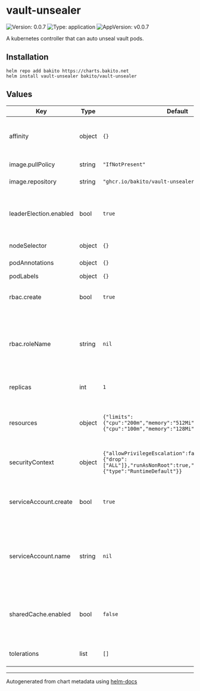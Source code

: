 # vault-unsealer

![Version: 0.0.7](https://img.shields.io/badge/Version-0.0.7-informational?style=flat-square) ![Type: application](https://img.shields.io/badge/Type-application-informational?style=flat-square) ![AppVersion: v0.0.7](https://img.shields.io/badge/AppVersion-v0.0.7-informational?style=flat-square)

A kubernetes controller that can auto unseal vault pods.

## Installation

```console
helm repo add bakito https://charts.bakito.net
helm install vault-unsealer bakito/vault-unsealer
```

## Values

| Key | Type | Default | Description |
|-----|------|---------|-------------|
| affinity | object | `{}` | Assign custom [affinity] rules to the deployment |
| image.pullPolicy | string | `"IfNotPresent"` | Image pull policy |
| image.repository | string | `"ghcr.io/bakito/vault-unsealer"` | Repository to use |
| leaderElection.enabled | bool | `true` | Specifies whether leader election should be enabled |
| nodeSelector | object | `{}` | [Node selector] |
| podAnnotations | object | `{}` | Pod Annotations |
| podLabels | object | `{}` | Pod Labels |
| rbac.create | bool | `true` | Specifies whether rbac should be created |
| rbac.roleName | string | `nil` | If not set and create is true, a name is generated using the fullname template |
| replicas | int | `1` | The deployment Replicas |
| resources | object | `{"limits":{"cpu":"200m","memory":"512Mi"},"requests":{"cpu":"100m","memory":"128Mi"}}` | Resource limits and requests for the controller pods. |
| securityContext | object | `{"allowPrivilegeEscalation":false,"capabilities":{"drop":["ALL"]},"runAsNonRoot":true,"seccompProfile":{"type":"RuntimeDefault"}}` | Security Context of the deployment |
| serviceAccount.create | bool | `true` | Specifies whether a service account should be created |
| serviceAccount.name | string | `nil` | If not set and create is true, a name is generated using the fullname template |
| sharedCache.enabled | bool | `false` | Specifies whether a shared cache cluster should be started |
| tolerations | list | `[]` | [Tolerations] for use with node taints |

----------------------------------------------
Autogenerated from chart metadata using [helm-docs](https://github.com/norwoodj/helm-docs)
